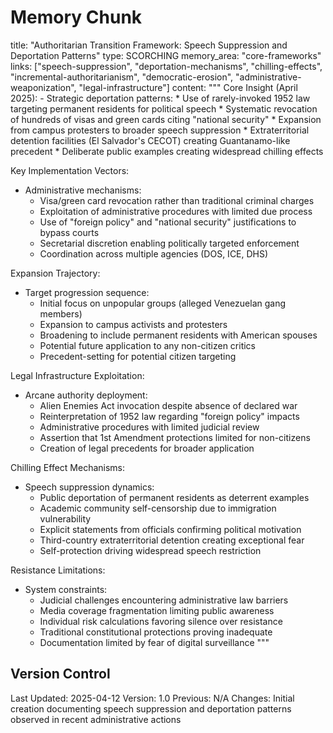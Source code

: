 # Memory Chunk

<chunk>
title: "Authoritarian Transition Framework: Speech Suppression and Deportation Patterns"
type: SCORCHING
memory_area: "core-frameworks"
links: ["speech-suppression", "deportation-mechanisms", "chilling-effects", "incremental-authoritarianism", "democratic-erosion", "administrative-weaponization", "legal-infrastructure"]
content: """
Core Insight (April 2025):
- Strategic deportation patterns:
  * Use of rarely-invoked 1952 law targeting permanent residents for political speech
  * Systematic revocation of hundreds of visas and green cards citing "national security"
  * Expansion from campus protesters to broader speech suppression
  * Extraterritorial detention facilities (El Salvador's CECOT) creating Guantanamo-like precedent
  * Deliberate public examples creating widespread chilling effects

Key Implementation Vectors:
- Administrative mechanisms:
  * Visa/green card revocation rather than traditional criminal charges
  * Exploitation of administrative procedures with limited due process
  * Use of "foreign policy" and "national security" justifications to bypass courts
  * Secretarial discretion enabling politically targeted enforcement
  * Coordination across multiple agencies (DOS, ICE, DHS)

Expansion Trajectory:
- Target progression sequence:
  * Initial focus on unpopular groups (alleged Venezuelan gang members)
  * Expansion to campus activists and protesters
  * Broadening to include permanent residents with American spouses
  * Potential future application to any non-citizen critics
  * Precedent-setting for potential citizen targeting

Legal Infrastructure Exploitation:
- Arcane authority deployment:
  * Alien Enemies Act invocation despite absence of declared war
  * Reinterpretation of 1952 law regarding "foreign policy" impacts
  * Administrative procedures with limited judicial review
  * Assertion that 1st Amendment protections limited for non-citizens
  * Creation of legal precedents for broader application

Chilling Effect Mechanisms:
- Speech suppression dynamics:
  * Public deportation of permanent residents as deterrent examples 
  * Academic community self-censorship due to immigration vulnerability
  * Explicit statements from officials confirming political motivation
  * Third-country extraterritorial detention creating exceptional fear
  * Self-protection driving widespread speech restriction

Resistance Limitations:
- System constraints:
  * Judicial challenges encountering administrative law barriers
  * Media coverage fragmentation limiting public awareness
  * Individual risk calculations favoring silence over resistance
  * Traditional constitutional protections proving inadequate
  * Documentation limited by fear of digital surveillance
"""
</chunk>

## Version Control
Last Updated: 2025-04-12
Version: 1.0
Previous: N/A
Changes: Initial creation documenting speech suppression and deportation patterns observed in recent administrative actions
